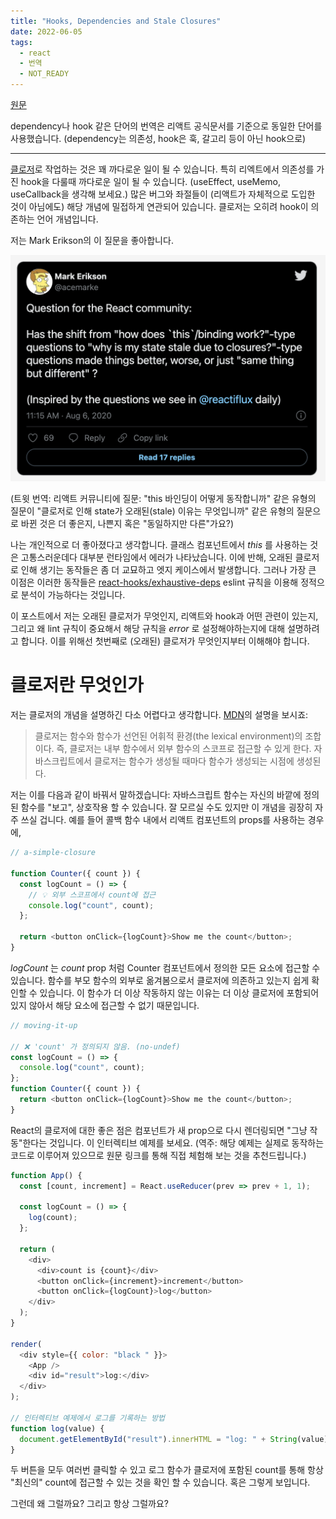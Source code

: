 ```yaml
---
title: "Hooks, Dependencies and Stale Closures"
date: 2022-06-05
tags:
  - react
  - 번역
  - NOT_READY
---
```


[원문](https://tkdodo.eu/blog/hooks-dependencies-and-stale-closures)

dependency나 hook 같은 단어의 번역은 리액트 공식문서를 기준으로 동일한 단어를 사용했습니다. (dependency는 의존성, hook은 훅, 갈고리 등이 아닌 hook으로)

---

[클로저](<https://ko.wikipedia.org/wiki/%ED%81%B4%EB%A1%9C%EC%A0%80_(%EC%BB%B4%ED%93%A8%ED%84%B0_%ED%94%84%EB%A1%9C%EA%B7%B8%EB%9E%98%EB%B0%8D)>)로 작업하는 것은 꽤 까다로운 일이 될 수 있습니다. 특히 리엑트에서 의존성를 가진 hook을 다룰때 까다로운 일이 될 수 있습니다. (useEffect, useMemo, useCallback을 생각해 보세요.) 많은 버그와 좌절들이 (리액트가 자체적으로 도입한 것이 아님에도) 해당 개념에 밀접하게 연관되어 있습니다. 클로저는 오히려 hook이 의존하는 언어 개념입니다.

저는 Mark Erikson의 이 질문을 좋아합니다.

![mark-erikson-tweet](./assets/hook-closure-1.png)

(트윗 번역: 리액트 커뮤니티에 질문: "this 바인딩이 어떻게 동작합니까" 같은 유형의 질문이 "클로저로 인해 state가 오래된(stale) 이유는 무엇입니까" 같은 유형의 질문으로 바뀐 것은 더 좋은지, 나쁜지 혹은 "동일하지만 다른"가요?)

나는 개인적으로 더 좋아졌다고 생각합니다. 클래스 컴포넌트에서 _this_ 를 사용하는 것은 고통스러운데다 대부분 런타임에서 에러가 나타났습니다. 이에 반해, 오래된 클로저로 인해 생기는 동작들은 좀 더 교묘하고 엣지 케이스에서 발생합니다. 그러나 가장 큰 이점은 이러한 동작들은 [react-hooks/exhaustive-deps](https://reactjs.org/docs/hooks-rules.html#eslint-plugin) eslint 규칙을 이용해 정적으로 분석이 가능하다는 것입니다.

이 포스트에서 저는 오래된 클로저가 무엇인지, 리액트와 hook과 어떤 관련이 있는지, 그리고 왜 lint 규칙이 중요해서 해당 규칙을 _error_ 로 설정해야하는지에 대해 설명하려고 합니다. 이를 위해선 첫번째로 (오래된) 클로저가 무엇인지부터 이해해야 합니다.

# 클로저란 무엇인가

저는 클로저의 개념을 설명하긴 다소 어렵다고 생각합니다. [MDN](https://developer.mozilla.org/ko/docs/Web/JavaScript/Closures)의 설명을 보시죠:

> 클로저는 함수와 함수가 선언된 어휘적 환경(the lexical environment)의 조합이다. 즉, 클로저는 내부 함수에서 외부 함수의 스코프로 접근할 수 있게 한다. 자바스크립트에서 클로저는 함수가 생성될 때마다 함수가 생성되는 시점에 생성된다.

저는 이를 다음과 같이 바꿔서 말하겠습니다: 자바스크립트 함수는 자신의 바깥에 정의된 함수를 "보고", 상호작용 할 수 있습니다. 잘 모르실 수도 있지만 이 개념을 굉장히 자주 쓰실 겁니다. 예를 들어 콜백 함수 내에서 리액트 컴포넌트의 props를 사용하는 경우에,

```js
// a-simple-closure

function Counter({ count }) {
  const logCount = () => {
    // 💡 외부 스코프에서 count에 접근
    console.log("count", count);
  };

  return <button onClick={logCount}>Show me the count</button>;
}
```

_logCount_ 는 _count_ prop 처럼 Counter 컴포넌트에서 정의한 모든 요소에 접근할 수 있습니다. 함수를 부모 함수의 외부로 옮겨봄으로서 클로저에 의존하고 있는지 쉽게 확인할 수 있습니다. 이 함수가 더 이상 작동하지 않는 이유는 더 이상 클로저에 포함되어 있지 않아서 해당 요소에 접근할 수 없기 때문입니다.

```js
// moving-it-up

// ❌ 'count' 가 정의되지 않음. (no-undef)
const logCount = () => {
  console.log("count", count);
};
function Counter({ count }) {
  return <button onClick={logCount}>Show me the count</button>;
}
```

React의 클로저에 대한 좋은 점은 컴포넌트가 새 prop으로 다시 렌더링되면 "그냥 작동"한다는 것입니다. 이 인터렉티브 예제를 보세요.
(역주: 해당 예제는 실제로 동작하는 코드로 이루어져 있으므로 원문 링크를 통해 직접 체험해 보는 것을 추천드립니다.)

```js
function App() {
  const [count, increment] = React.useReducer(prev => prev + 1, 1);

  const logCount = () => {
    log(count);
  };

  return (
    <div>
      <div>count is {count}</div>
      <button onClick={increment}>increment</button>
      <button onClick={logCount}>log</button>
    </div>
  );
}

render(
  <div style={{ color: "black " }}>
    <App />
    <div id="result">log:</div>
  </div>
);

// 인터렉티브 예제에서 로그를 기록하는 방법
function log(value) {
  document.getElementById("result").innerHTML = "log: " + String(value);
}
```

두 버튼을 모두 여러번 클릭할 수 있고 로그 함수가 클로저에 포함된 count를 통해 항상 "최신의" count에 접근할 수 있는 것을 확인 할 수 있습니다. 혹은 그렇게 보입니다.

그런데 왜 그럴까요? 그리고 항상 그럴까요?
